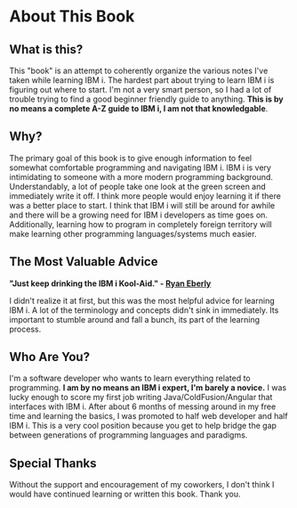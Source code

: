 # About This Book


## What is this?
This "book" is an attempt to coherently organize the various notes I've taken while learning IBM i. The hardest part about trying to learn IBM i is figuring out where to start. 
I'm not a very smart person, so I had a lot of trouble trying to find a good beginner friendly guide to anything.
**This is by no means a complete A-Z guide to IBM i, I am not that knowledgable**.


## Why?
The primary goal of this book is to give enough information to feel somewhat comfortable programming and navigating IBM i.
IBM i is very intimidating to someone with a more modern programming background. Understandably, a lot of people take one look at the green screen and immediately write it off. 
I think more people would enjoy learning it if there was a better place to start. I think that IBM i will still be around for awhile and there will be a growing need for IBM i developers as time goes on. 
Additionally, learning how to program in completely foreign territory will make learning other programming languages/systems much easier.


## The Most Valuable Advice
**"Just keep drinking the IBM i Kool-Aid." - [Ryan Eberly](https://github.com/ryaneberly)**

I didn't realize it at first, but this was the most helpful advice for learning IBM i.
A lot of the terminology and concepts didn't sink in immediately. 
Its important to stumble around and fall a bunch, its part of the learning process.


## Who Are You?
I'm a software developer who wants to learn everything related to programming.
**I am by no means an IBM i expert, I'm barely a novice.**
I was lucky enough to score my first job writing Java/ColdFusion/Angular that interfaces with IBM i.
After about 6 months of messing around in my free time and learning the basics, I was promoted to half web developer and half IBM i. 
This is a very cool position because you get to help bridge the gap between generations of programming languages and paradigms.


## Special Thanks
Without the support and encouragement of my coworkers, I don't think I would have continued learning or written this book. Thank you.

